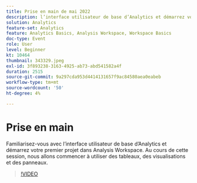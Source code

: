 ```yaml
---
title: Prise en main de mai 2022
description: l’interface utilisateur de base d’Analytics et démarrez votre premier projet dans Analysis Workspace ; utilisez des tableaux, des visualisations et des panneaux.
solution: Analytics
feature-set: Analytics
feature: Analytics Basics, Analysis Workspace, Workspace Basics
doc-type: Event
role: User
level: Beginner
kt: 10464
thumbnail: 343329.jpeg
exl-id: 3f893238-3163-4925-ab73-abd541582a4f
duration: 2515
source-git-commit: 9a297cda953d4414131657f9ac84580aea0eabeb
workflow-type: tm+mt
source-wordcount: '50'
ht-degree: 4%

---
```


# Prise en main

Familiarisez-vous avec l’interface utilisateur de base d’Analytics et démarrez votre premier projet dans Analysis Workspace. Au cours de cette session, nous allons commencer à utiliser des tableaux, des visualisations et des panneaux.

>[!VIDEO](https://video.tv.adobe.com/v/343329/?quality=12&learn=on)
